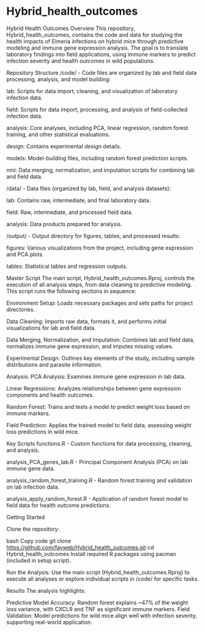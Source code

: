 # Hybrid_health_outcomes

Hybrid Health Outcomes
Overview
This repository, Hybrid_health_outcomes, contains the code and data for studying the health impacts of Eimeria infections on hybrid mice through predictive modeling and immune gene expression analysis. The goal is to translate laboratory findings into field applications, using immune markers to predict infection severity and health outcomes in wild populations.

Repository Structure
/code/ - Code files are organized by lab and field data processing, analysis, and model building:

lab: Scripts for data import, cleaning, and visualization of laboratory infection data.

field: Scripts for data import, processing, and analysis of field-collected infection data.

analysis: Core analyses, including PCA, linear regression, random forest training, and other statistical evaluations.

design: Contains experimental design details.

models: Model-building files, including random forest prediction scripts.

nmi: Data merging, normalization, and imputation scripts for combining lab and field data.

/data/ - Data files (organized by lab, field, and analysis datasets):

lab: Contains raw, intermediate, and final laboratory data.

field: Raw, intermediate, and processed field data.

analysis: Data products prepared for analysis.

/output/ - Output directory for figures, tables, and processed results:

figures: Various visualizations from the project, including gene expression and PCA plots.

tables: Statistical tables and regression outputs.

Master Script
The main script, Hybrid_health_outcomes.Rproj, controls the execution of all analysis steps, from data cleaning to predictive modeling. This script runs the following sections in sequence:

Environment Setup: Loads necessary packages and sets paths for project directories.

Data Cleaning: Imports raw data, formats it, and performs initial visualizations for lab and field data.

Data Merging, Normalization, and Imputation: Combines lab and field data, normalizes immune gene expression, and imputes missing values.

Experimental Design: Outlines key elements of the study, including sample distributions and parasite information.

Analysis:
PCA Analysis: Examines immune gene expression in lab data.

Linear Regressions: Analyzes relationships between gene expression components and health outcomes.

Random Forest: Trains and tests a model to predict weight loss based on immune markers.

Field Prediction: Applies the trained model to field data, assessing weight loss predictions in wild mice.

Key Scripts
functions.R - Custom functions for data processing, cleaning, and analysis.

analysis_PCA_genes_lab.R - Principal Component Analysis (PCA) on lab immune gene data.

analysis_random_forest_training.R - Random forest training and validation on lab infection data.

analysis_apply_random_forest.R - Application of random forest model to field data for health outcome predictions.

Getting Started

Clone the repository:

bash
Copy code
git clone https://github.com/fayweb/Hybrid_health_outcomes.git
cd Hybrid_health_outcomes
Install required R packages using pacman (included in setup script).

Run the Analysis: Use the main script (Hybrid_health_outcomes.Rproj) to execute all analyses or explore individual scripts in /code/ for specific tasks.

Results
The analysis highlights:

Predictive Model Accuracy: Random forest explains ~47% of the weight loss variance, with CXCL9 and TNF as significant immune markers.
Field Validation: Model predictions for wild mice align well with infection severity, supporting real-world application.
